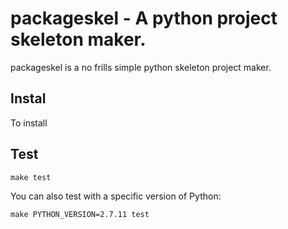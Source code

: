 packageskel - A python project skeleton maker.
===

packageskel is a no frills simple python skeleton project maker.

Instal
---

To install

Test
---

    make test

You can also test with a specific version of Python:

    make PYTHON_VERSION=2.7.11 test
